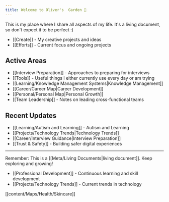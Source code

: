 ```yaml
---
title: Welcome to Oliver's  Garden 🌱
--- 
```


This is my place where I share all aspects of my life. It's a living document, so don't expect it to be perfect :) 

- [[Create]] - My creative projects and ideas
- [[Efforts]] - Current focus and ongoing projects

## Active Areas

- [[Interview Preparation]] - Approaches to preparing for interviews
- [[Tools]] - Useful things I either currently use every day or am trying
- [[Learning/Knowledge Management Systems|Knowledge Management]]
- [[Career/Career Map|Career Development]]
- [[Personal/Personal Map|Personal Growth]]
- [[Team Leadership]] - Notes on leading cross-functional teams

## Recent Updates
- [[Learning/Autism and Learning]] - Autism and Learning
- [[Projects/Technology Trends|Technology Trends]]
- [[Career/Interview Guidance|Interview Preparation]]
- [[Trust & Safety]] - Building safer digital experiences

---

Remember: This is a [[Meta/Living Documents|living document]]. Keep exploring and growing!

- [[Professional Development]] - Continuous learning and skill development
- [[Projects/Technology Trends]] - Current trends in technology

[[content/Maps/Health/Skincare]]